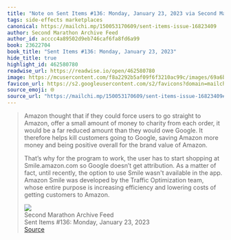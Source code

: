 ```yaml
---
title: "Note on Sent Items #136: Monday, January 23, 2023 via Second Marathon Archive Feed"
tags: side-effects marketplaces
canonical: https://mailchi.mp/150053170609/sent-items-issue-16823409
author: Second Marathon Archive Feed
author_id: acccc4a89502d9eb746caf6fa8fd6a99
book: 23622704
book_title: "Sent Items #136: Monday, January 23, 2023"
hide_title: true
highlight_id: 462580780
readwise_url: https://readwise.io/open/462580780
image: https://mcusercontent.com/f8a2292b5af09f6f3210ac99c/images/69a6bd43-0d17-3bc3-f832-10f475a64389.png
favicon_url: https://s2.googleusercontent.com/s2/favicons?domain=mailchi.mp
source_emoji: 🌐
source_url: "https://mailchi.mp/150053170609/sent-items-issue-16823409#:~:text=Amazon%20thought%20that,customers%20to%20Amazon."
---
```


> Amazon thought that if they could force users to go straight to Amazon, offer a small amount of money to charity from each order, it would be a far reduced amount than they would owe Google. It therefore helps kill customers going to Google, saving Amazon more money and being positive overall for the brand value of Amazon. 
> 
> That’s why for the program to work, the user has to start shopping at Smile.amazon.com so Google doesn’t get attribution. As a matter of fact, until recently, the option to use Smile wasn't available in the app. Amazon Smile was developed by the Traffic Optimization team, whose entire purpose is increasing efficiency and lowering costs of getting customers to Amazon.
> <div class="quoteback-footer"><div class="quoteback-avatar"><img class="mini-favicon" src="https://s2.googleusercontent.com/s2/favicons?domain=mailchi.mp"></div><div class="quoteback-metadata"><div class="metadata-inner"><span style="display:none">FROM:</span><div aria-label="Second Marathon Archive Feed" class="quoteback-author"> Second Marathon Archive Feed</div><div aria-label="Sent Items #136: Monday, January 23, 2023" class="quoteback-title"> Sent Items #136: Monday, January 23, 2023</div></div></div><div class="quoteback-backlink"><a target="_blank" aria-label="go to the full text of this quotation" rel="noopener" href="https://mailchi.mp/150053170609/sent-items-issue-16823409#:~:text=Amazon%20thought%20that,customers%20to%20Amazon." class="quoteback-arrow"> Source</a></div></div>